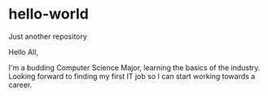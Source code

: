# hello-world
Just another repository

Hello All, 

I'm a budding Computer Science Major, learning the basics of the industry.
Looking forward to finding my first IT job so I can start working towards
a career. 
